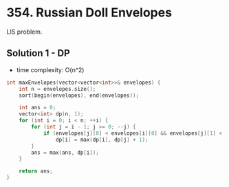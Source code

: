 # 354. Russian Doll Envelopes

LIS problem.

## Solution 1 - DP

- time complexity: O(n^2)

```cpp
int maxEnvelopes(vector<vector<int>>& envelopes) {
    int n = envelopes.size();
    sort(begin(envelopes), end(envelopes));

    int ans = 0;
    vector<int> dp(n, 1);
    for (int i = 0; i < n; ++i) {
        for (int j = i - 1; j >= 0; --j) {
            if (envelopes[j][0] < envelopes[i][0] && envelopes[j][1] < envelopes[i][1])
                dp[i] = max(dp[i], dp[j] + 1);
        }
        ans = max(ans, dp[i]);
    }

    return ans;
}
```
